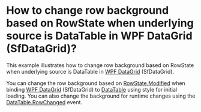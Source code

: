 # How to change row background based on RowState when underlying source is DataTable in WPF DataGrid (SfDataGrid)?

This example illustrates how to change row background based on RowState when underlying source is DataTable in [WPF DataGrid](https://www.syncfusion.com/wpf-ui-controls/datagrid) (SfDataGrid).

You can change the row background based on [RowState.Modified](https://docs.microsoft.com/es-es/dotnet/api/system.data.datarowstate?view=netframework-4.7.2#fields) when binding [WPF DataGrid](https://www.syncfusion.com/wpf-ui-controls/datagrid) (SfDataGrid) to [DataTable](https://docs.microsoft.com/en-us/dotnet/api/system.data.datatable?view=netframework-4.7.2) using style for initial loading. You can also change the background for runtime changes using the [DataTable.RowChanged](https://docs.microsoft.com/ru-ru/dotnet/api/system.data.datatable.rowchanged?view=netframework-4.7.2) event.
